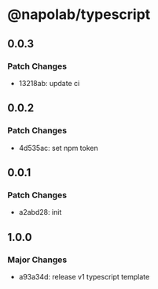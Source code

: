 # @napolab/typescript

## 0.0.3

### Patch Changes

- 13218ab: update ci

## 0.0.2

### Patch Changes

- 4d535ac: set npm token

## 0.0.1

### Patch Changes

- a2abd28: init

## 1.0.0

### Major Changes

- a93a34d: release v1 typescript template
